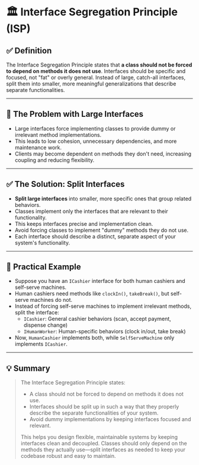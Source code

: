# 🏛️ Interface Segregation Principle (ISP)

## ✅ Definition
The Interface Segregation Principle states that **a class should not be forced to depend on methods it does not use**. Interfaces should be specific and focused, not "fat" or overly general. Instead of large, catch-all interfaces, split them into smaller, more meaningful generalizations that describe separate functionalities.

---

## 🧩 The Problem with Large Interfaces
- Large interfaces force implementing classes to provide dummy or irrelevant method implementations.
- This leads to low cohesion, unnecessary dependencies, and more maintenance work.
- Clients may become dependent on methods they don't need, increasing coupling and reducing flexibility.

---

## ✅ The Solution: Split Interfaces
- **Split large interfaces** into smaller, more specific ones that group related behaviors.
- Classes implement only the interfaces that are relevant to their functionality.
- This keeps interfaces precise and implementation clean.
- Avoid forcing classes to implement "dummy" methods they do not use.
- Each interface should describe a distinct, separate aspect of your system's functionality.

---

## 🧪 Practical Example
- Suppose you have an `ICashier` interface for both human cashiers and self-serve machines.
- Human cashiers need methods like `clockIn()`, `takeBreak()`, but self-serve machines do not.
- Instead of forcing self-serve machines to implement irrelevant methods, split the interface:
  - `ICashier`: General cashier behaviors (scan, accept payment, dispense change)
  - `IHumanWorker`: Human-specific behaviors (clock in/out, take break)
- Now, `HumanCashier` implements both, while `SelfServeMachine` only implements `ICashier`.

---

## 💡 Summary
> The Interface Segregation Principle states:
> - A class should not be forced to depend on methods it does not use.
> - Interfaces should be split up in such a way that they properly describe the separate functionalities of your system.
> - Avoid dummy implementations by keeping interfaces focused and relevant.
>
> This helps you design flexible, maintainable systems by keeping interfaces clean and decoupled. Classes should only depend on the methods they actually use—split interfaces as needed to keep your codebase robust and easy to maintain.
